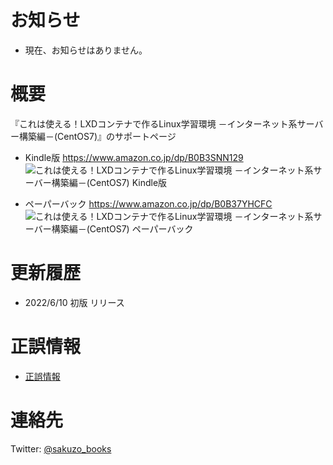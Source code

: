 # お知らせ

- 現在、お知らせはありません。  


# 概要

『これは使える！LXDコンテナで作るLinux学習環境 －インターネット系サーバー構築編－(CentOS7)』のサポートページ  

- Kindle版 https://www.amazon.co.jp/dp/B0B3SNN129  
![これは使える！LXDコンテナで作るLinux学習環境 －インターネット系サーバー構築編－(CentOS7) Kindle版](https://images-na.ssl-images-amazon.com/images/P/B0B3SNN129.09.MZZZZZZZ.jpg)

- ペーパーバック https://www.amazon.co.jp/dp/B0B37YHCFC  
![これは使える！LXDコンテナで作るLinux学習環境 －インターネット系サーバー構築編－(CentOS7) ペーパーバック](https://images-na.ssl-images-amazon.com/images/P/B0B37YHCFC.09.MZZZZZZZ.jpg)


# 更新履歴

- 2022/6/10 初版 リリース


# 正誤情報

- [正誤情報](/eratta.md)  


# 連絡先

Twitter: [@sakuzo_books](https://twitter.com/sakuzo_books)
